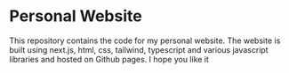 # Personal Website

This repository contains the code for my personal website. The website is built using next.js, html, css, tailwind, typescript and various javascript libraries and hosted on Github pages. I hope you like it
